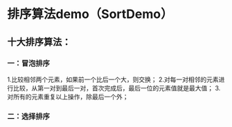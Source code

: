 # 排序算法demo（SortDemo）

## 十大排序算法：
### 一：冒泡排序
1.比较相邻两个元素，如果前一个比后一个大，则交换；
2.对每一对相邻的元素进行比较，从第一对到最后一对，首次完成后，最后一位的元素值就是最大值；
3.对所有的元素重复以上操作，除最后一个外；

### 二：选择排序
